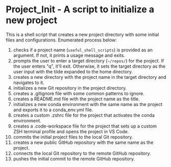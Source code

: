 # Project_Init - A script to initialize a new project

This is a shell script that creates a new project directory with some initial files and configurations. Enumerated process below:

1. checks if a project name (`useful_shell_scripts`) is provided as an argument. If not, it prints a usage message and exits.
2. prompts the user to enter a target directory (`~/repos/`) for the project. If the user enters "q", it'll exit. Otherwise, it sets the target directory as the user input with the tilde expanded to the home directory.
3. creates a new directory with the project name in the target directory and navigates to it.
4. initializes a new Git repository in the project directory.
5. creates a .gitignore file with some common patterns to ignore.
6. creates a README.md file with the project name as the title.
7. initializes a new conda environment with the same name as the project and exports it to a conda_env.yml file.
8. creates a custom .zshrc file for the project that activates the conda environment.
9. creates a .code-workspace file for the project that sets up a custom ZSH terminal profile and opens the project in VS Code.
10. commits the initial project files to the local Git repository.
11. creates a new public GitHub repository with the same name as the project.
12. connects the local Git repository to the remote GitHub repository.
13. pushes the initial commit to the remote GitHub repository.
